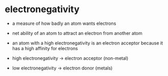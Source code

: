 # electronegativity

- a measure of how badly an atom wants electrons

- net ability of an atom to attract an electron from another atom

- an atom with a high electronegativity is an electron acceptor because it has a high affinity for electrons

- high electronegativity -> electron acceptor (non-metal)
- low electronegativity -> electron donor (metals)
